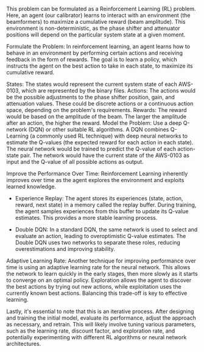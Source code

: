 This problem can be formulated as a Reinforcement Learning (RL) problem. Here, an agent (our calibrator) learns to interact with an environment (the beamformers) to maximize a cumulative reward (beam amplitude). This environment is non-deterministic, as the phase shifter and attenuator positions will depend on the particular system state at a given moment.

Formulate the Problem: In reinforcement learning, an agent learns how to behave in an environment by performing certain actions and receiving feedback in the form of rewards. The goal is to learn a policy, which instructs the agent on the best action to take in each state, to maximize its cumulative reward.

States: The states would represent the current system state of each AWS-0103, which are represented by the binary files.
Actions: The actions would be the possible adjustments to the phase shifter position, gain, and attenuation values. These could be discrete actions or a continuous action space, depending on the problem's requirements.
Rewards: The reward would be based on the amplitude of the beam. The larger the amplitude after an action, the higher the reward.
Model the Problem: Use a deep Q-network (DQN) or other suitable RL algorithms. A DQN combines Q-Learning (a commonly used RL technique) with deep neural networks to estimate the Q-values (the expected reward for each action in each state). The neural network would be trained to predict the Q-value of each action-state pair. The network would have the current state of the AWS-0103 as input and the Q-value of all possible actions as output.

Improve the Performance Over Time: Reinforcement Learning inherently improves over time as the agent explores the environment and exploits learned knowledge. 

 - Experience Replay: The agent stores its experiences (state, action, reward, next state) in a memory called the replay buffer. During training, the agent samples experiences from this buffer to update its Q-value estimates. This provides a more stable learning process.

 - Double DQN: In a standard DQN, the same network is used to select and evaluate an action, leading to overoptimistic Q-value estimates. The Double DQN uses two networks to separate these roles, reducing overestimations and improving stability.

Adaptive Learning Rate: Another technique for improving performance over time is using an adaptive learning rate for the neural network. This allows the network to learn quickly in the early stages, then more slowly as it starts to converge on an optimal policy.
Exploration allows the agent to discover the best actions by trying out new actions, while exploitation uses the currently known best actions. Balancing this trade-off is key to effective learning.

Lastly, it's essential to note that this is an iterative process. After designing and training the initial model, evaluate its performance, adjust the approach as necessary, and retrain. This will likely involve tuning various parameters, such as the learning rate, discount factor, and exploration rate, and potentially experimenting with different RL algorithms or neural network architectures.
